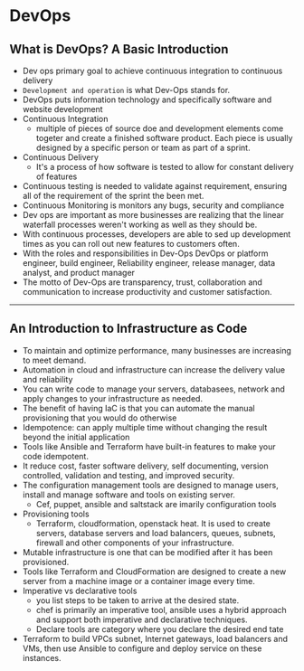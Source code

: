 # DevOps

## What is DevOps? A Basic Introduction

- Dev ops primary goal to achieve continuous integration to continuous delivery
- `Development and operation` is what Dev-Ops stands for.
- DevOps puts information technology and specifically software and website development
- Continuous Integration
    - multiple of pieces of source doe and development elements come togeter and create a finished software product. Each piece is usually designed by a specific person or team as part of a sprint.
- Continuous Delivery
    - It's a process of how software is tested to allow for constant delivery of features
- Continuous testing is needed to validate against requirement, ensuring all of the requirement of the sprint the been met.
- Continuous Monitoring is monitors any bugs, security and compliance
- Dev ops are important as more businesses are realizing that the linear waterfall processes weren't working as well as they should be. 
- With continuous processes, developers are able to sed up development times as you can roll out new features to customers often.
- With the roles and responsibilities in Dev-Ops
    DevOps or platform engineer, build engineer, Reliability engineer, release manager, data analyst, and product manager
- The motto of Dev-Ops are transparency, trust, collaboration and communication to increase productivity and customer satisfaction.

---

## An Introduction to Infrastructure as Code
- To maintain and optimize performance, many businesses are increasing to meet demand. 
- Automation in cloud and infrastructure can increase the delivery value and reliability
- You can write code to manage your servers, databasees, network and apply changes to your infrastructure as needed.
- The benefit of having IaC is that you can automate the manual provisioning that you would do otherwise
- Idempotence: can apply multiple time without changing the result beyond the initial application
- Tools like Ansible and Terraform have built-in features to make your code idempotent.
- It reduce cost, faster software delivery, self documenting, version controlled, validation and testing, and improved security.
- The configuration management tools are designed to manage users, install and manage software and tools on existing server.
    - Cef, puppet, ansible and saltstack are imarily configuration tools
- Provisioning tools
    - Terraform, cloudformation, openstack heat. It is used to create servers, database servers and load balancers, queues, subnets, firewall and other components of your infrastructure.
- Mutable infrastructure is one that can be modified after it has been provisioned. 
- Tools like Terraform and CloudFormation are designed to create a new server from a machine image or a container image every time.
- Imperative vs declarative tools
    - you list steps to be taken to arrive at the desired state.
    - chef is primarily an imperative tool, ansible uses a hybrid approach and support both imperative and declarative techniques.
    - Declare tools are category where you declare the desired end tate
- Terraform to build VPCs subnet, Internet gateways, load balancers and VMs, then use Ansible to configure and deploy service on these instances.